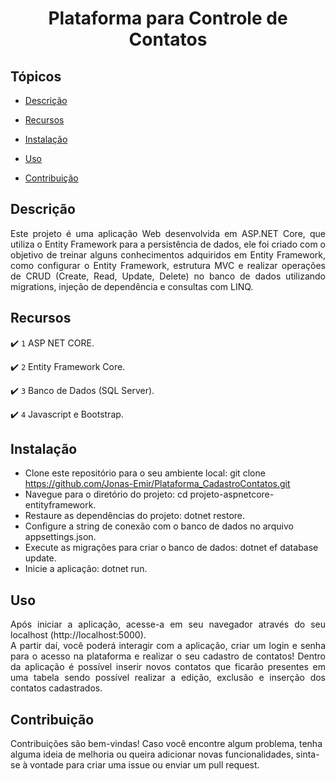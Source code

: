 <h1 align="center">Plataforma para Controle de Contatos</h1> 

## Tópicos 

- [Descrição](#descricao)

- [Recursos](#recursos)

- [Instalação](#instalacao)

- [Uso](#uso)

- [Contribuição](#contribuicao)


## Descrição

<p align="justify">
Este projeto é uma aplicação Web desenvolvida em ASP.NET Core, que utiliza o Entity Framework para a persistência de dados, ele foi criado com o objetivo de treinar alguns conhecimentos adquiridos em Entity Framework, como configurar o Entity Framework, estrutura MVC e realizar operações de CRUD (Create, Read, Update, Delete) no banco de dados utilizando migrations, injeção de dependência e consultas com LINQ.
</p>


## Recursos

:heavy_check_mark: `1` ASP NET CORE.

:heavy_check_mark: `2` Entity Framework Core.

:heavy_check_mark: `3` Banco de Dados (SQL Server).

:heavy_check_mark: `4` Javascript e Bootstrap.


## Instalação

<p>  
  
- Clone este repositório para o seu ambiente local: git clone https://github.com/Jonas-Emir/Plataforma_CadastroContatos.git
- Navegue para o diretório do projeto: cd projeto-aspnetcore-entityframework.
- Restaure as dependências do projeto: dotnet restore.
- Configure a string de conexão com o banco de dados no arquivo appsettings.json.
- Execute as migrações para criar o banco de dados: dotnet ef database update.
- Inicie a aplicação: dotnet run.
  
</p>

## Uso
<p align="justify">Após iniciar a aplicação, acesse-a em seu navegador através do seu localhost (http://localhost:5000). <br>
A partir daí, você poderá interagir com a aplicação, criar um login e senha para o acesso na plataforma e realizar o seu cadastro de contatos! Dentro da aplicação é possível inserir novos contatos que ficarão presentes em uma tabela sendo possível realizar a edição, exclusão e inserção dos contatos cadastrados.</p>

## Contribuição
<p>Contribuições são bem-vindas! Caso você encontre algum problema, tenha alguma ideia de melhoria ou queira adicionar novas funcionalidades, sinta-se à vontade para criar uma issue ou enviar um pull request.</p>

